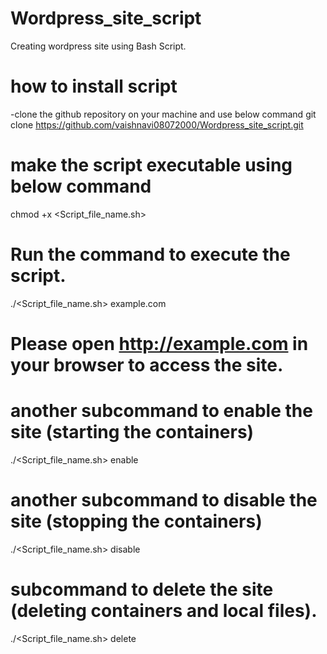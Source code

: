 # Wordpress_site_script
Creating wordpress site using Bash Script.

# how to install script
-clone the github repository on your machine and use below command
git clone https://github.com/vaishnavi08072000/Wordpress_site_script.git

# make the script executable using below command
chmod +x <Script_file_name.sh>

# Run the command to execute the script.
./<Script_file_name.sh> example.com

# Please open http://example.com in your browser to access the site.

# another subcommand to enable the site (starting the containers)
./<Script_file_name.sh> enable

# another subcommand to disable the site (stopping the containers)
./<Script_file_name.sh> disable

# subcommand to delete the site (deleting containers and local files).
./<Script_file_name.sh> delete

